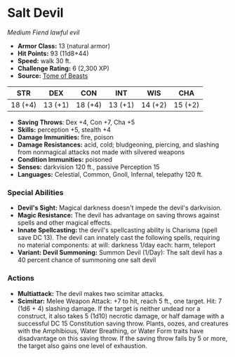 # Salt Devil

*Medium* *Fiend* *lawful evil*

- **Armor Class:** 13 (natural armor)
- **Hit Points:** 93 (11d8+44)
- **Speed:** walk 30 ft.
- **Challenge Rating:** 6 (2,300 XP)
- **Source:** [Tome of Beasts](https://koboldpress.com/kpstore/product/tome-of-beasts-for-5th-edition-print/)

| STR | DEX | CON | INT | WIS | CHA |
| --- | --- | --- | --- | --- | --- |
| 18 (+4) | 13 (+1) | 18 (+4) | 13 (+1) | 14 (+2) | 15 (+2) |

- **Saving Throws**: Dex +4, Con +7, Cha +5
- **Skills:** perception +5, stealth +4
- **Damage Immunities:** fire, poison
- **Damage Resistances:** acid, cold; bludgeoning, piercing, and slashing from nonmagical attacks not made with silvered weapons
- **Condition Immunities:** poisoned
- **Senses:** darkvision 120 ft., passive Perception 15
- **Languages:** Celestial, Common, Gnoll, Infernal, telepathy 120 ft.
### Special Abilities
- **Devil's Sight:** Magical darkness doesn't impede the devil's darkvision.
- **Magic Resistance:** The devil has advantage on saving throws against spells and other magical effects.
- **Innate Spellcasting:** the devil's spellcasting ability is Charisma (spell save DC 13). The devil can innately cast the following spells, requiring no material components:  at will: darkness  1/day each: harm, teleport
- **Variant: Devil Summoning:** Summon Devil (1/Day): The salt devil has a 40 percent chance of summoning one salt devil
### Actions
- **Multiattack:** The devil makes two scimitar attacks.
- **Scimitar:** Melee Weapon Attack: +7 to hit, reach 5 ft., one target. Hit: 7 (1d6 + 4) slashing damage. If the target is neither undead nor a construct, it also takes 5 (1d10) necrotic damage, or half damage with a successful DC 15 Constitution saving throw. Plants, oozes, and creatures with the Amphibious, Water Breathing, or Water Form traits have disadvantage on this saving throw. If the saving throw fails by 5 or more, the target also gains one level of exhaustion.
